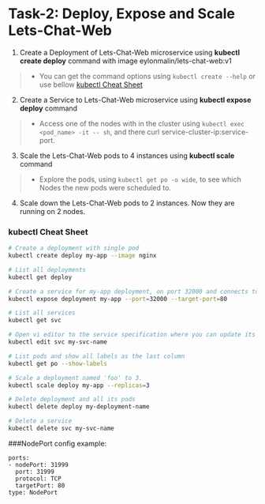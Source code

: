 # Task-2: Deploy, Expose and Scale Lets-Chat-Web
1. Create a Deployment of Lets-Chat-Web microservice using **kubectl create deploy** command with image eylonmalin/lets-chat-web:v1
  > * You can get the command options using ` kubectl create --help ` or use bellow [kubectl Cheat Sheet](#kubectl-cheat-sheet)
2. Create a Service to Lets-Chat-Web microservice using **kubectl expose deploy** command
  > * Access one of the nodes with in the cluster using `kubectl exec <pod_name> -it -- sh`, and there curl service-cluster-ip:service-port.
3. Scale the Lets-Chat-Web pods to 4 instances using  **kubectl scale** command
  > * Explore the pods, using `kubectl get po -o wide`, to see which Nodes the new pods were scheduled to.
4. Scale down the Lets-Chat-Web pods to 2 instances. Now they are running on 2 nodes.

### kubectl Cheat Sheet
  ```bash
# Create a deployment with single pod
kubectl create deploy my-app --image nginx

# List all deployments
kubectl get deploy

# Create a service for my-app deployment, on port 32000 and connects to the containers on port 80.
kubectl expose deployment my-app --port=32000 --target-port=80

# List all services
kubectl get svc

# Open vi editor to the service specification where you can update its state
kubectl edit svc my-svc-name

# List pods and show all labels as the last column
kubectl get po --show-labels

# Scale a deployment named 'foo' to 3.
kubectl scale deploy my-app --replicas=3

# Delete deployment and all its pods
kubectl delete deploy my-deployment-name

# Delete a service
kubectl delete svc my-svc-name

```

###NodePort config example:
```
ports:
- nodePort: 31999
  port: 31999
  protocol: TCP
  targetPort: 80
type: NodePort
```
